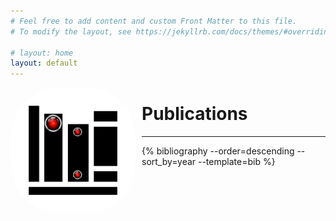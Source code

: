 ```yaml
---
# Feel free to add content and custom Front Matter to this file.
# To modify the layout, see https://jekyllrb.com/docs/themes/#overriding-theme-defaults

# layout: home
layout: default
---
```

<!-- <p align="center"> -->
<img src="assets/img/portfolio/publications.png" alt="books" width="200" align="left" style="margin-right:10px; border-radius:80px" />
<!-- </p> -->

# Publications

---

{% bibliography --order=descending --sort_by=year --template=bib %}


